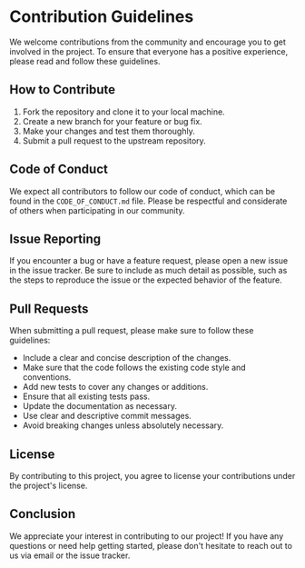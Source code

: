 # Contribution Guidelines
We welcome contributions from the community and encourage you to get involved in the project. To ensure that everyone has a positive experience, please read and follow these guidelines.

## How to Contribute
<ol>
<li>Fork the repository and clone it to your local machine.</li>
<li>Create a new branch for your feature or bug fix.</li>
<li>Make your changes and test them thoroughly.</li>
<li>Submit a pull request to the upstream repository.</li>
</ol>

## Code of Conduct
We expect all contributors to follow our code of conduct, which can be found in the `CODE_OF_CONDUCT.md` file. Please be respectful and considerate of others when participating in our community.

## Issue Reporting
If you encounter a bug or have a feature request, please open a new issue in the issue tracker. Be sure to include as much detail as possible, such as the steps to reproduce the issue or the expected behavior of the feature.

## Pull Requests
When submitting a pull request, please make sure to follow these guidelines:

<ul>
<li>Include a clear and concise description of the changes.</li>
<li>Make sure that the code follows the existing code style and conventions.</li>
<li>Add new tests to cover any changes or additions.</li>
<li>Ensure that all existing tests pass.</li>
<li>Update the documentation as necessary.</li>
<li>Use clear and descriptive commit messages.</li>
<li>Avoid breaking changes unless absolutely necessary.</li>
</ul>

## License
By contributing to this project, you agree to license your contributions under the project's license.

## Conclusion
We appreciate your interest in contributing to our project! If you have any questions or need help getting started, please don't hesitate to reach out to us via email or the issue tracker.
